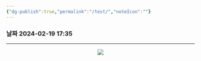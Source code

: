 ```yaml
---
{"dg-publish":true,"permalink":"/test/","noteIcon":""}
---
```


### 날짜 2024-02-19 17:35

-------------------------------


<p align="center">
<img src="https://github.com/LeeKunH/2022-2-Mechanism-design-basics/assets/139840981/203df177-cc15-46b2-924f-bb5350b6046c">
</p>



